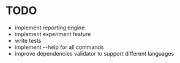 # TODO

- implement reporting engine
- implement experiment feature
- write tests
- implement --help for all commands
- improve dependencies validator to support different languages
